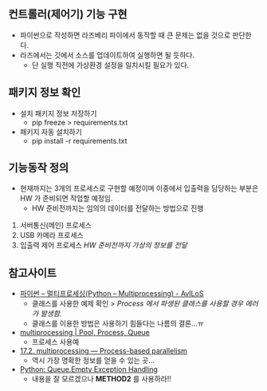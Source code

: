 ## 컨트롤러(제어기) 기능 구현

* 파이썬으로 작성하면 라즈베리 파이에서 동작할 때 큰 문제는 없을 것으로 판단한다.
* 라즈에서는 깃에서 소스를 업데이트하여 실행하면 될 듯하다.
  - 단 실행 직전에 가상환경 설정을 일치시킬 필요가 있다.


## 패키지 정보 확인

* 설치 패키지 정보 저장하기
    - pip freeze > requirements.txt
* 패키지 자동 설치하기
    - pip install -r requirements.txt


## 기능동작 정의

* 현재까지는 3개의 프로세스로 구현할 예정이며 이중에서 입출력을 담당하는 부분은 HW 가 준비되면 작업할 예정임.
  - HW 준비전까지는 임의의 데이터를 전달하는 방법으로 진행

1. 서버통신(메인) 프로세스
1. USB 카메라 프로세스
1. 입출력 제어 프로세스 _HW 준비전까지 가상의 정보를 전달_


## 참고사이트

* [파이썬 – 멀티프로세싱(Python – Multiprocessing) - AvILoS](http://avilos.codes/programming/python/python-multiprocessing/)
  - 클래스를 사용한 예제 확인 > _Process 에서 파생된 클래스를 사용할 경우 에러가 발생함._
  - 클래스를 이용한 방법은 사용하기 힘들다는 나름의 결론...ㅠ
* [multiprocessing | Pool, Process, Queue](https://m.blog.naver.com/townpharm/220951524843)
  - 프로세스 사용예
* [17.2. multiprocessing — Process-based parallelism](https://docs.python.org/3.7/library/multiprocessing.html)
  - 역시 가장 명확한 정보를 얻을 수 있는 곳...
* [Python: Queue.Empty Exception Handling](https://stackoverflow.com/questions/11247439/python-queue-empty-exception-handling)
  - 내용을 잘 모르겠으나 **METHOD2** 를 사용하라!!
